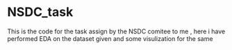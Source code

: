 # NSDC_task

This is the code for the task assign by the NSDC comitee to me , here i have performed EDA on the dataset given and some visulization for the same 
